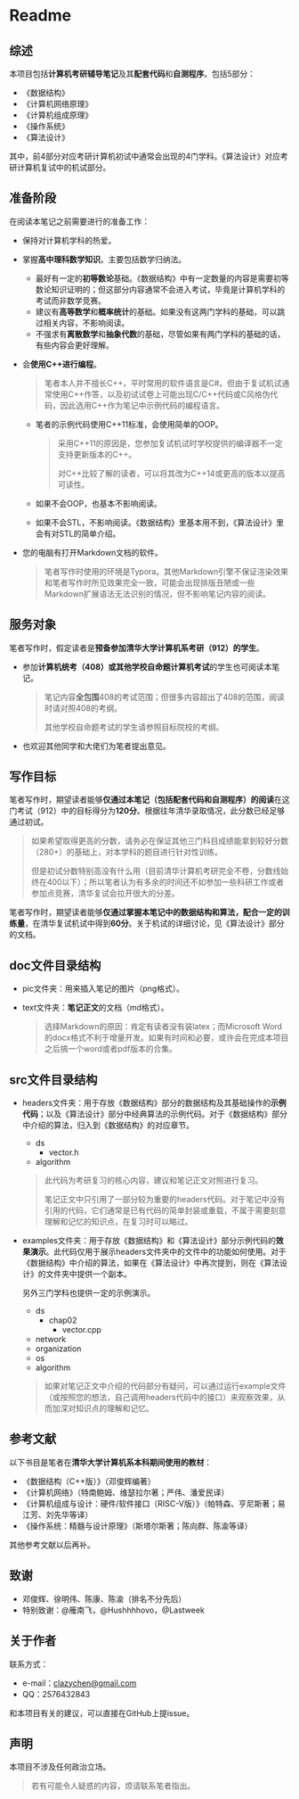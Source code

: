 # Readme

## 综述

本项目包括**计算机考研辅导笔记**及其**配套代码**和**自测程序**。包括5部分：

* 《数据结构》
* 《计算机网络原理》
* 《计算机组成原理》
* 《操作系统》
* 《算法设计》

其中，前4部分对应考研计算机初试中通常会出现的4门学科。《算法设计》对应考研计算机复试中的机试部分。

## 准备阶段

在阅读本笔记之前需要进行的准备工作：

* 保持对计算机学科的热爱。
* 掌握**高中理科数学知识**。主要包括数学归纳法。

  * 最好有一定的**初等数论**基础。《数据结构》中有一定数量的内容是需要初等数论知识证明的；但这部分内容通常不会进入考试，毕竟是计算机学科的考试而非数学竞赛。
  * 建议有**高等数学**和**概率统计**的基础。如果没有这两门学科的基础，可以跳过相关内容，不影响阅读。
  * 不强求有**离散数学**和**抽象代数**的基础，尽管如果有两门学科的基础的话，有些内容会更好理解。
* 会**使用C++进行编程**。

  > 笔者本人并不擅长C++，平时常用的软件语言是C#。但由于复试机试通常使用C++作答，以及初试试卷上可能出现C/C++代码或C风格伪代码，因此选用C++作为笔记中示例代码的编程语言。
  >

  * 笔者的示例代码使用C++11标准，会使用简单的OOP。

    > 采用C++11的原因是，您参加复试机试时学校提供的编译器不一定支持更新版本的C++。
    >
    > 对C++比较了解的读者，可以将其改为C++14或更高的版本以提高可读性。
  * 如果不会OOP，也基本不影响阅读。
  * 如果不会STL，不影响阅读。《数据结构》里基本用不到，《算法设计》里会有对STL的简单介绍。
* 您的电脑有打开Markdown文档的软件。

  > 笔者写作时使用的环境是Typora。其他Markdown引擎不保证渲染效果和笔者写作时所见效果完全一致，可能会出现排版丑陋或一些Markdown扩展语法无法识别的情况，但不影响笔记内容的阅读。
  >

## 服务对象

笔者写作时，假定读者是**预备参加清华大学计算机系考研（912）的学生**。

* 参加**计算机统考（408）**或**其他学校自命题计算机考试**的学生也可阅读本笔记。

  > 笔记内容**全包围**408的考试范围；但很多内容超出了408的范围，阅读时请对照408的考纲。
  >
  > 其他学校自命题考试的学生请参照目标院校的考纲。
  >
* 也欢迎其他同学和大佬们为笔者提出意见。

## 写作目标

笔者写作时，期望读者能够**仅通过本笔记（包括配套代码和自测程序）的阅读**在这门考试（912）中的目标得分为**120分**。根据往年清华录取情况，此分数已经足够通过初试。

> 如果希望取得更高的分数，请务必在保证其他三门科目成绩能拿到较好分数（280+）的基础上，对本学科的题目进行针对性训练。
>
> 但是初试分数特别高没有什么用（目前清华计算机考研完全不卷，分数线始终在400以下）；所以笔者认为有多余的时间还不如参加一些科研工作或者参加点竞赛，清华复试会拉开很大的分差。

笔者写作时，期望读者能够**仅通过掌握本笔记中的数据结构和算法，配合一定的训练量**，在清华复试机试中得到**60分**。关于机试的详细讨论，见《算法设计》部分的文档。

## doc文件目录结构

* pic文件夹：用来插入笔记的图片（png格式）。
* text文件夹：**笔记正文**的文档（md格式）。

  > 选择Markdown的原因：肯定有读者没有装latex；而Microsoft Word的docx格式不利于增量开发。如果有时间和必要，或许会在完成本项目之后搞一个word或者pdf版本的合集。
  >

## src文件目录结构

* headers文件夹：用于存放《数据结构》部分的数据结构及其基础操作的**示例代码**；以及《算法设计》部分中经典算法的示例代码。对于《数据结构》部分中介绍的算法，归入到《数据结构》的对应章节。

  * ds
    * vector.h
  * algorithm

  > 此代码为考研复习的核心内容，建议和笔记正文对照进行复习。
  >
  > 笔记正文中只引用了一部分较为重要的headers代码。对于笔记中没有引用的代码，它们通常是已有代码的简单封装或重载，不属于需要刻意理解和记忆的知识点，在复习时可以略过。
  >
* examples文件夹：用于存放《数据结构》和《算法设计》部分示例代码的**效果演示**。此代码仅用于展示headers文件夹中的文件中的功能如何使用。对于《数据结构》中介绍的算法，如果在《算法设计》中再次提到，则在《算法设计》的文件夹中提供一个副本。

  另外三门学科也提供一定的示例演示。

  * ds
    * chap02
      * vector.cpp
  * network
  * organization
  * os
  * algorithm

  > 如果对笔记正文中介绍的代码部分有疑问，可以通过运行example文件（或按照您的想法，自己调用headers代码中的接口）来观察效果，从而加深对知识点的理解和记忆。
  >

## 参考文献

以下书目是笔者在**清华大学计算机系本科期间使用的教材**：

* 《数据结构（C++版）》（邓俊辉编著）
* 《计算机网络》（特南鲍姆、维瑟拉尔著；严伟、潘爱民译）
* 《计算机组成与设计：硬件/软件接口（RISC-V版）》（帕特森、亨尼斯著；易江芳、刘先华等译）
* 《操作系统：精髓与设计原理》（斯塔尔斯著；陈向群、陈渝等译）

其他参考文献以后再补。

## 致谢

* 邓俊辉、徐明伟、陈康、陈渝（排名不分先后）
* 特别致谢：@雁南飞，@Hushhhhovo，@Lastweek

## 关于作者

联系方式：

* e-mail：clazychen@gmail.com
* QQ：2576432843

和本项目有关的建议，可以直接在GitHub上提issue。

## 声明

本项目不涉及任何政治立场。

> 若有可能令人疑惑的内容，烦请联系笔者指出。
